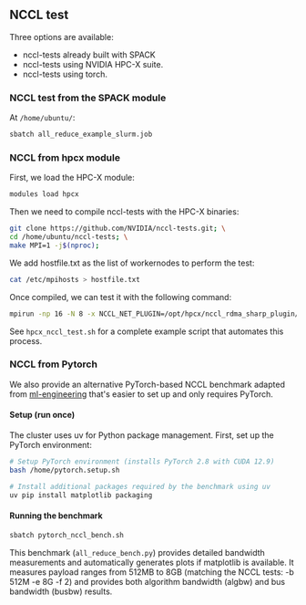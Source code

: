 
## NCCL test

Three options are available:

- nccl-tests already built with SPACK
- nccl-tests using NVIDIA HPC-X suite.
- nccl-tests using torch.

### NCCL test from the SPACK module

At `/home/ubuntu/`:

```bash
sbatch all_reduce_example_slurm.job
```

### NCCL from hpcx module

First, we load the HPC-X module:

```bash
modules load hpcx
```

Then we need to compile nccl-tests with the HPC-X binaries:

```bash
git clone https://github.com/NVIDIA/nccl-tests.git; \
cd /home/ubuntu/nccl-tests; \
make MPI=1 -j$(nproc);
```

We add hostfile.txt as the list of workernodes to perform the test:

```bash
cat /etc/mpihosts > hostfile.txt
```

Once compiled, we can test it with the following command:

```bash
mpirun -np 16 -N 8 -x NCCL_NET_PLUGIN=/opt/hpcx/nccl_rdma_sharp_plugin/lib/libnccl-net.so -hostfile hostfile.txt ./build/all_reduce_perf -b 512M -e 8G -f 2 -g 1
```

See `hpcx_nccl_test.sh` for a complete example script that automates this process.

### NCCL from Pytorch

We also provide an alternative PyTorch-based NCCL benchmark adapted from [ml-engineering](https://github.com/stas00/ml-engineering) that's easier to set up and only requires PyTorch.

#### Setup (run once)

The cluster uses uv for Python package management. First, set up the PyTorch environment:

```bash
# Setup PyTorch environment (installs PyTorch 2.8 with CUDA 12.9)
bash /home/pytorch.setup.sh

# Install additional packages required by the benchmark using uv
uv pip install matplotlib packaging
```

#### Running the benchmark

```bash
sbatch pytorch_nccl_bench.sh
```

This benchmark (`all_reduce_bench.py`) provides detailed bandwidth measurements and automatically generates plots if matplotlib is available. It measures payload ranges from 512MB to 8GB (matching the NCCL tests: -b 512M -e 8G -f 2) and provides both algorithm bandwidth (algbw) and bus bandwidth (busbw) results.
